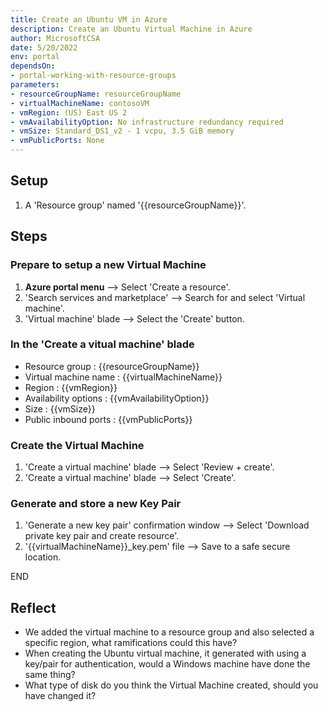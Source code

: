 ```yaml
---
title: Create an Ubuntu VM in Azure
description: Create an Ubuntu Virtual Machine in Azure
author: MicrosoftCSA
date: 5/20/2022
env: portal
dependsOn:
- portal-working-with-resource-groups
parameters:
- resourceGroupName: resourceGroupName
- virtualMachineName: contosoVM
- vmRegion: (US) East US 2
- vmAvailabilityOption: No infrastructure redundancy required
- vmSize: Standard_DS1_v2 - 1 vcpu, 3.5 GiB memory
- vmPublicPorts: None
---
```


## Setup

1. A 'Resource group' named '{{resourceGroupName}}'.

## Steps

### Prepare to setup a new Virtual Machine

1. **Azure portal menu** --> Select 'Create a resource'.
2. 'Search services and marketplace' --> Search for and select 'Virtual machine'.
3. 'Virtual machine' blade --> Select the 'Create' button.

### In the 'Create a vitual machine' blade

- Resource group : {{resourceGroupName}}
- Virtual machine name : {{virtualMachineName}}
- Region : {{vmRegion}}
- Availability options : {{vmAvailabilityOption}}
- Size : {{vmSize}}
- Public inbound ports : {{vmPublicPorts}}

### Create the Virtual Machine

1. 'Create a virtual machine' blade --> Select 'Review + create'.
2. 'Create a virtual machine' blade --> Select 'Create'.

### Generate and store a new Key Pair

1. 'Generate a new key pair' confirmation window --> Select 'Download private key pair and create resource'.
2. '{{virtualMachineName}}_key.pem' file --> Save to a safe secure location.

END

## Reflect

- We added the virtual machine to a resource group and also selected a specific region, what ramifications could this have?
- When creating the Ubuntu virtual machine, it generated with using a key/pair for authentication, would a Windows machine have done the same thing?
- What type of disk do you think the Virtual Machine created, should you have changed it?
